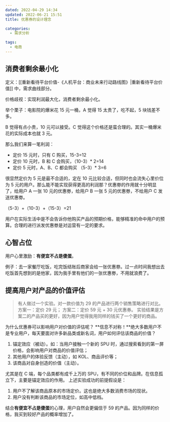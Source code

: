 ```yaml
---
dated: 2022-04-29 14:34
updated: 2022-06-21 15:51
title: 优惠券的设计理念

categories:
  - 需求分析

tags:
  - 电商
---
```


## 消费者剩余最小化

定义：[[重新看待平台价值-《人机平台：商业未来行动路线图》|重新看待平台价值]] 中，需求曲线部分。

价格歧视：实现利润最大化，消费者剩余最小化。

举个栗子：电影院的爆米花 15 元一桶，A 觉得 15 太贵了，吃不起，5 块钱差不多。

B 觉得有点小贵，10 元可以接受。C 觉得这个价格还是蛮合理的。其实一桶爆米花的实际成本也就 3 元。

那么我们来算一笔利润：

- 定价 15 元时，只有 C 购买，15-3=12
- 定价 10 元时，B 和 C 会购买，（10-3）\* 2=14
- 定价 5 元时，A、B、C 都会购买 （5-3）\* 3=6

很显然定价为 5 元是最不合适的，定在 10 元比较合适，但同时也会流失心里价位为 5 元的用户。那么能不能实现获得更高的利润那？优惠劵的作用就十分明显了，给用户 A 一张 10 元的优惠劵，给用户 B 一张 5 元的优惠劵，不给用户 C 发送优惠劵。

（5-3）+（10-3）+（15-3）=21

用户在实际生活中是不会告诉你他购买产品的预期价格，能够精准的命中用户的预算。合理的进行派发优惠劵是对运营有一定的要求。

## 心智占位

用户心里激励：**有便宜不占是傻蛋**。

例子：去一家餐厅吃饭，吃完饭结账后商家会给一张优惠劵。过一点时间我想出去吃饭首先想到的是他家，因为我手里有他们的一张优惠劵，不用就浪费了。

## 提高用户对产品的价值评估

> 有人做过一个实验。对一款价值为 29 的产品进行两个销售策略进行对比。
> 方案一：定价 29 元；
> 方案二：定价 59 元 + 30 元优惠券。
> 实验结果是方案二的产品买的更好，因为用户觉得我用同样的钱买了一个更好的商品。

为什么优惠券可以影响用户对价值的评估呢？
**信息不对称！**绝大多数用户不是专业用户，每天要面对许多新品类或新名词，用户如何评估该商品的价值？

1. 锚定效应（被动）。如：当用户接触一个新的 SPU 时，通过搜索看到的第一屏价格，会影响用户对商品的价值评估；
2. 其他用户的体验反馈（主动），如 KOL、商品评价等；
3. 该商品对自身创造的价值（主动）。

尤其是在 C 端，每个品类都有成千上万的 SPU，有不同的价位和品牌。在信息孤立下，主要是锚定效应的作用。
上述实验成功的前提假设是：

1. 用户不了解该商品原本的市场定价。这也是绝大多数消费市场的现状。
2. 用户没有判断该商品的市场定位，如高中低档。

结合**有便宜不占是傻蛋**的心理，用户自然会更偏信于 59 的产品。因为同样的价格，我买到较好产品的概率增加了。
